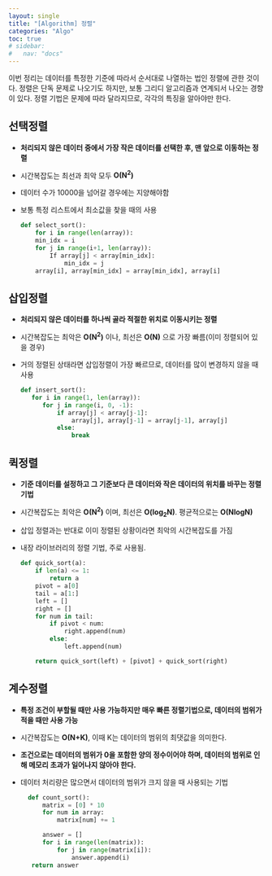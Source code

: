 ```yaml
---
layout: single
title: "[Algorithm] 정렬"
categories: "Algo"
toc: true
# sidebar:
#   nav: "docs"
---
```


이번 정리는 데이터를 특정한 기준에 따라서 순서대로 나열하는 법인 정렬에 관한 것이다. 정렬은 단독 문제로 나오기도 하지만, 보통 그리디 알고리즘과 연계되서 나오는 경향이 있다. 정렬 기법은 문제에 따라 달라지므로, 각각의 특징을 알아야만 한다.

## 선택정렬

- **처리되지 않은 데이터 중에서 가장 작은 데이터를 선택한 후, 맨 앞으로 이동하는 정렬**

- 시간복잡도는 최선과 최악 모두 **O(N<sup>2</sup>)**

- 데이터 수가 10000을 넘어갈 경우에는 지양해야함

- 보통 특정 리스트에서 최소값을 찾을 때의 사용

  ```python
  def select_sort():
      for i in range(len(array)):
      min_idx = i
      for j in range(i+1, len(array)):
          If array[j] < array[min_idx]:
              min_idx = j
      array[i], array[min_idx] = array[min_idx], array[i]
  ```

## 삽입정렬

- **처리되지 않은 데이터를 하나씩 골라 적절한 위치로 이동시키는 정렬**

- 시간복잡도는 최악은 **O(N<sup>2</sup>)**
  이나, 최선은 **O(N)**
  으로 가장 빠름(이미 정렬되어 있을 경우)

- 거의 정렬된 상태라면 삽입정렬이 가장 빠르므로, 데이터를 많이 변경하지 않을 때 사용

  ```python
  def insert_sort():
     for i in range(1, len(array)):
        for j in range(i, 0, -1):
            if array[j] < array[j-1]:
                array[j], array[j-1] = array[j-1], array[j]
            else:
                break
  ```

## 퀵정렬

- **기준 데이터를 설정하고 그 기준보다 큰 데이터와 작은 데이터의 위치를 바꾸는 정렬 기법**

- 시간복잡도는 최악은 **O(N<sup>2</sup>)**
  이며, 최선은 **O(log<sub>2</sub>N)**.
  평균적으로는 **O(NlogN)**

- 삽입 정렬과는 반대로 이미 정렬된 상황이라면 최악의 시간복잡도를 가짐

- 내장 라이브러리의 정렬 기법, 주로 사용됨.

  ```python
  def quick_sort(a):
      if len(a) <= 1:
          return a
      pivot = a[0]
      tail = a[1:]
      left = []
      right = []
      for num in tail:
          if pivot < num:
              right.append(num)
          else:
              left.append(num)

      return quick_sort(left) + [pivot] + quick_sort(right)
  ```

## 계수정렬

- **특정 조건이 부할될 때만 사용 가능하지만 매우 빠른 정렬기법으로, 데이터의 범위가 적을 때만 사용 가능**

- 시간복잡도는 **O(N+K)**, 이때 K는 데이터의 범위의 최댓값을 의미한다.

- **조건으로는 데이터의 범위가 0을 포함한 양의 정수이어야 하며, 데이터의 범위로 인해 메모리 초과가 일어나지 않아야 한다.**

- 데이터 처리량은 많으면서 데이터의 범위가 크지 않을 때 사용되는 기법

  ```python
    def count_sort():
        matrix = [0] * 10
        for num in array:
            matrix[num] += 1

        answer = []
        for i in range(len(matrix)):
            for j in range(matrix[i]):
                answer.append(i)
     return answer
  ```
